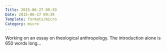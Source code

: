 ```yaml
---
Title: 2015-06-27 09:39
Date: 2015-06-27 09:39
Template: formats/micro
Category: micro
...
```


Working on an essay on theological anthropology. The introduction alone is 650
words long...
